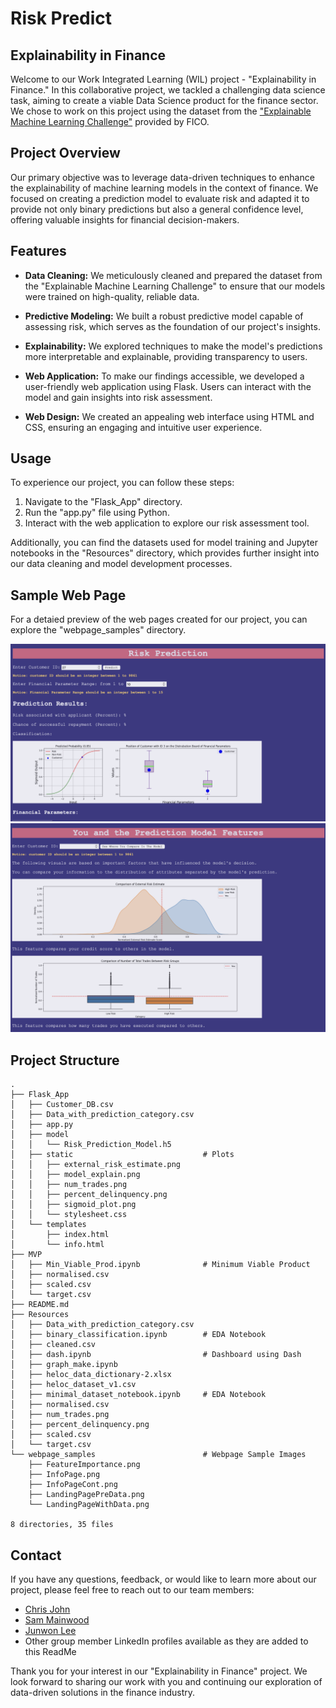 # Risk Predict 
## Explainability in Finance

Welcome to our Work Integrated Learning (WIL) project - "Explainability in Finance." In this collaborative project, we tackled a challenging data science task, aiming to create a viable Data Science product for the finance sector. We chose to work on this project using the dataset from the ["Explainable Machine Learning Challenge"](https://community.fico.com/s/explainable-machine-learning-challenge) provided by FICO.

## Project Overview

Our primary objective was to leverage data-driven techniques to enhance the explainability of machine learning models in the context of finance. We focused on creating a prediction model to evaluate risk and adapted it to provide not only binary predictions but also a general confidence level, offering valuable insights for financial decision-makers.

## Features

- **Data Cleaning:** We meticulously cleaned and prepared the dataset from the "Explainable Machine Learning Challenge" to ensure that our models were trained on high-quality, reliable data.

- **Predictive Modeling:** We built a robust predictive model capable of assessing risk, which serves as the foundation of our project's insights.

- **Explainability:** We explored techniques to make the model's predictions more interpretable and explainable, providing transparency to users.

- **Web Application:** To make our findings accessible, we developed a user-friendly web application using Flask. Users can interact with the model and gain insights into risk assessment.

- **Web Design:** We created an appealing web interface using HTML and CSS, ensuring an engaging and intuitive user experience.

## Usage

To experience our project, you can follow these steps:

1. Navigate to the "Flask_App" directory.
2. Run the "app.py" file using Python.
3. Interact with the web application to explore our risk assessment tool.

Additionally, you can find the datasets used for model training and Jupyter notebooks in the "Resources" directory, which provides further insight into our data cleaning and model development processes.

## Sample Web Page

For a detaied preview of the web pages created for our project, you can explore the "webpage_samples" directory.

![Landing Page](webpage_samples/LandingPagePreData.png)
![Details Page](webpage_samples/InfoPage.png)

## Project Structure

```plaintext
.
├── Flask_App
│   ├── Customer_DB.csv                      
│   ├── Data_with_prediction_category.csv
│   ├── app.py
│   ├── model
│   │   └── Risk_Prediction_Model.h5
│   ├── static                             # Plots
│   │   ├── external_risk_estimate.png
│   │   ├── model_explain.png
│   │   ├── num_trades.png
│   │   ├── percent_delinquency.png
│   │   ├── sigmoid_plot.png
│   │   └── stylesheet.css
│   └── templates
│       ├── index.html
│       └── info.html
├── MVP
│   ├── Min_Viable_Prod.ipynb              # Minimum Viable Product
│   ├── normalised.csv
│   ├── scaled.csv
│   └── target.csv
├── README.md
├── Resources
│   ├── Data_with_prediction_category.csv
│   ├── binary_classification.ipynb        # EDA Notebook
│   ├── cleaned.csv
│   ├── dash.ipynb                         # Dashboard using Dash
│   ├── graph_make.ipynb
│   ├── heloc_data_dictionary-2.xlsx
│   ├── heloc_dataset_v1.csv
│   ├── minimal_dataset_notebook.ipynb     # EDA Notebook
│   ├── normalised.csv
│   ├── num_trades.png
│   ├── percent_delinquency.png
│   ├── scaled.csv
│   └── target.csv
└── webpage_samples                        # Webpage Sample Images
    ├── FeatureImportance.png
    ├── InfoPage.png
    ├── InfoPageCont.png
    ├── LandingPagePreData.png
    └── LandingPageWithData.png

8 directories, 35 files

```

## Contact

If you have any questions, feedback, or would like to learn more about our project, please feel free to reach out to our team members:

- [Chris John](https://www.linkedin.com/in/chrisjohn11/)
- [Sam Mainwood](https://www.linkedin.com/in/sammainwood)
- [Junwon Lee](https://www.linkedin.com/in/john-lee-26b03b238/)
- Other group member LinkedIn profiles available as they are added to this ReadMe

Thank you for your interest in our "Explainability in Finance" project. We look forward to sharing our work with you and continuing our exploration of data-driven solutions in the finance industry.

